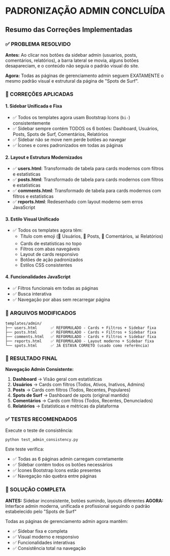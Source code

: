 # PADRONIZAÇÃO ADMIN CONCLUÍDA

## Resumo das Correções Implementadas

### ✅ PROBLEMA RESOLVIDO
**Antes:** Ao clicar nos botões da sidebar admin (usuarios, posts, comentários, relatórios), a barra lateral se movia, alguns botões desapareciam, e o conteúdo não seguia o padrão visual do site.

**Agora:** Todas as páginas de gerenciamento admin seguem EXATAMENTE o mesmo padrão visual e estrutural da página de "Spots de Surf".

### 🔧 CORREÇÕES APLICADAS

#### 1. **Sidebar Unificada e Fixa**
- ✅ Todos os templates agora usam Bootstrap Icons (`bi-`) consistentemente
- ✅ Sidebar sempre contém TODOS os 6 botões: Dashboard, Usuários, Posts, Spots de Surf, Comentários, Relatórios
- ✅ Sidebar não se move nem perde botões ao navegar
- ✅ Ícones e cores padronizados em todas as páginas

#### 2. **Layout e Estrutura Modernizados**
- ✅ **users.html**: Transformado de tabela para cards modernos com filtros e estatísticas
- ✅ **posts.html**: Transformado de tabela para cards modernos com filtros e estatísticas  
- ✅ **comments.html**: Transformado de tabela para cards modernos com filtros e estatísticas
- ✅ **reports.html**: Redesenhado com layout moderno sem erros JavaScript

#### 3. **Estilo Visual Unificado**
- ✅ Todos os templates agora têm:
  - Título com emoji (👥 Usuários, 📸 Posts, 💬 Comentários, 📊 Relatórios)
  - Cards de estatísticas no topo
  - Filtros com abas navegáveis
  - Layout de cards responsivo
  - Botões de ação padronizados
  - Estilos CSS consistentes

#### 4. **Funcionalidades JavaScript**
- ✅ Filtros funcionais em todas as páginas
- ✅ Busca interativa
- ✅ Navegação por abas sem recarregar página

### 📁 ARQUIVOS MODIFICADOS

```
templates/admin/
├── users.html      ✅ REFORMULADO - Cards + Filtros + Sidebar fixa
├── posts.html      ✅ REFORMULADO - Cards + Filtros + Sidebar fixa  
├── comments.html   ✅ REFORMULADO - Cards + Filtros + Sidebar fixa
├── reports.html    ✅ REFORMULADO - Layout moderno + Sidebar fixa
└── spots.html      ✅ JÁ ESTAVA CORRETO (usado como referência)
```

### 🎯 RESULTADO FINAL

**Navegação Admin Consistente:**
1. **Dashboard** → Visão geral com estatísticas
2. **Usuários** → Cards com filtros (Todos, Ativos, Inativos, Admins)
3. **Posts** → Cards com filtros (Todos, Recentes, Populares)
4. **Spots de Surf** → Dashboard de spots (original mantido)
5. **Comentários** → Cards com filtros (Todos, Recentes, Denunciados)
6. **Relatórios** → Estatísticas e métricas da plataforma

### ✅ TESTES RECOMENDADOS

Execute o teste de consistência:
```bash
python test_admin_consistency.py
```

Este teste verifica:
- ✅ Todas as 6 páginas admin carregam corretamente
- ✅ Sidebar contém todos os botões necessários
- ✅ Ícones Bootstrap Icons estão presentes
- ✅ Navegação não quebra entre páginas

### 🎉 SOLUÇÃO COMPLETA

**ANTES:** Sidebar inconsistente, botões sumindo, layouts diferentes
**AGORA:** Interface admin moderna, unificada e profissional seguindo o padrão estabelecido pelo "Spots de Surf"

Todas as páginas de gerenciamento admin agora mantêm:
- ✅ Sidebar fixa e completa
- ✅ Visual moderno e responsivo  
- ✅ Funcionalidades interativas
- ✅ Consistência total na navegação
